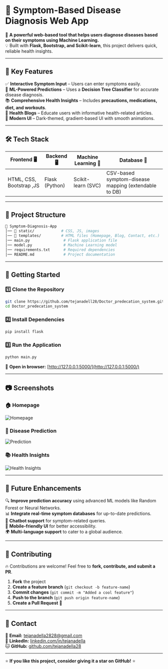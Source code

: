 # 🏥 Symptom-Based Disease Diagnosis Web App  

🚀 **A powerful web-based tool that helps users diagnose diseases based on their symptoms using Machine Learning.**  
💡 Built with **Flask, Bootstrap, and Scikit-learn**, this project delivers quick, reliable health insights.  

---

## 🌟 Key Features  

✅ **Interactive Symptom Input** – Users can enter symptoms easily.  
🤖 **ML-Powered Predictions** – Uses a **Decision Tree Classifier** for accurate disease diagnosis.  
📚 **Comprehensive Health Insights** – Includes **precautions, medications, diet, and workouts**.  
📰 **Health Blogs** – Educate users with informative health-related articles.  
🎨 **Modern UI** – Dark-themed, gradient-based UI with smooth animations.  

---

## 🛠️ Tech Stack  

| **Frontend** 🖥️ | **Backend** 🖥️ | **Machine Learning** 🤖 | **Database** 📂 |
|------------------|----------------|-------------------------|-----------------|
| HTML, CSS, Bootstrap ,JS | Flask (Python) | Scikit-learn (SVC) | CSV-based symptom-disease mapping (extendable to DB) |

---

## 📂 Project Structure  

```bash
📁 Symptom-Diagnosis-App
│── 📁 static/            # CSS, JS, images
│── 📁 templates/         # HTML files (Homepage, Blog, Contact, etc.)
│── main.py               # Flask application file
│── model.py              # Machine Learning model
│── requirements.txt      # Required dependencies
│── README.md             # Project documentation
```

---

## 🚀 Getting Started  

### 1️⃣ Clone the Repository  
```bash
git clone https://github.com/tejanadell28/Doctor_predecation_system.git
cd Doctor_predecation_system
```

### 2️⃣ Install Dependencies  
```bash
pip install flask
```

### 3️⃣ Run the Application  
```bash
python main.py
```
📌 **Open in browser:** [http://127.0.0.1:5000/](http://127.0.0.1:5000/)  

---

## 📷 Screenshots  

### 🏠 Homepage  
![Homepage](https://via.placeholder.com/800x400.png?text=Homepage+UI+with+Modern+Design)  

### 🏥 Disease Prediction  
![Prediction](https://via.placeholder.com/800x400.png?text=Disease+Prediction+Results+with+Details)  

### 📚 Health Insights  
![Health Insights](https://via.placeholder.com/800x400.png?text=Precautions%2C+Medications%2C+Diet+%26+Workouts)  

---

## 📌 Future Enhancements  

🔍 **Improve prediction accuracy** using advanced ML models like Random Forest or Neural Networks.  
📊 **Integrate real-time symptom databases** for up-to-date predictions.  
💬 **Chatbot support** for symptom-related queries.  
📱 **Mobile-friendly UI** for better accessibility.  
🌍 **Multi-language support** to cater to a global audience.  

---

## 🤝 Contributing  

🔥 Contributions are welcome! Feel free to **fork, contribute, and submit a PR**.  

1. **Fork** the project  
2. **Create a feature branch** (`git checkout -b feature-name`)  
3. **Commit changes** (`git commit -m "Added a cool feature"`)  
4. **Push to the branch** (`git push origin feature-name`)  
5. **Create a Pull Request** 🎉  

---

## 📧 Contact  

📩 **Email:** [tejanadella2828@gmail.com](mailto:tejanadella2828@gmail.com)  
💼 **LinkedIn:** [linkedin.com/in/tejanadella](https://www.linkedin.com/in/tejanadella)  
🐱 **GitHub:** [github.com/tejanadella28](https://github.com/tejanadella28)  

---

⭐ **If you like this project, consider giving it a star on GitHub!** ⭐  

```  
